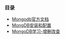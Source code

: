 <h3>目录</h3>
<ul>
<li><a href ="https://docs.mongodb.com/manual/">Mongodb官方文档</a></li>
 <li><a href="https://github.com/ShaunChou/Sc-Study-view/blob/master/directory/Mongdb/mongdb_load.md">MongDB安装和配置</a></li>
 <li><a href="https://github.com/ShaunChou/Sc-Study-view/blob/master/directory/Mongdb/mongodb_dml.md">MongoDB学习-增删改查</a></li>
</ul>

